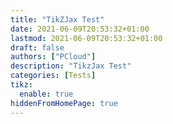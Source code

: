 ```yaml
---
title: "TikZJax Test"
date: 2021-06-09T20:53:32+01:00
lastmod: 2021-06-09T20:53:32+01:00
draft: false
authors: ["PCloud"]
description: "TikzJax Test"
categories: [Tests]
tikz:
  enable: true
hiddenFromHomePage: true
---
```


<!--more-->

<script type="text/tikz">
  \begin{tikzpicture}
    \draw (0,0) circle (1in);
  \end{tikzpicture}
</script>
<script type="text/tikz">
\begin{tikzpicture}
\draw[gray, thick] (-1,2) -- (2,-4);
\draw[gray, thick] (-1,-1) -- (2,2);
\filldraw[black] (0,0) circle (2pt) node[anchor=west] {Intersection point};

\end{tikzpicture}
</script>
<script type="text/tikz">
\begin{tikzpicture}

\draw (-2,0) -- (2,0);
\filldraw [gray] (0,0) circle (2pt);
\draw (-2,-2) .. controls (0,0) .. (2,-2);
\draw (-2,2) .. controls (-1,0) and (1,0) .. (2,2);

\end{tikzpicture}
</script>
<script type="text/tikz">
\begin{tikzpicture}

\draw[blue, very thick] (0,0) rectangle (3,2);
\draw[orange, ultra thick] (4,0) -- (6,0) -- (5.7,2) -- cycle;

\end{tikzpicture}
</script>
